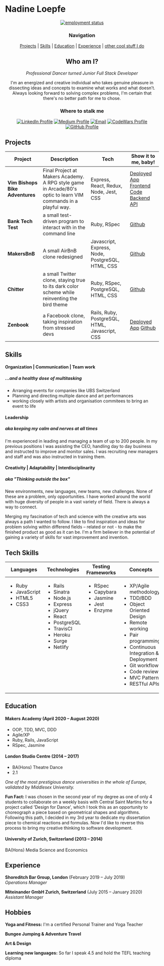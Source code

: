 # Nadine Loepfe

<div align="center">

[![employment status]](
https://www.floridaconstructionconnection.com/wp-content/uploads/2019/09/blog-hire-me-meme.jpg)

### Navigation 

[Projects](#projects) |  [Skills](#skills) |
[Education](#education) |
[Experience](#experience) |
[other cool stuff I do](#hobbies)

## Who am I? 

*Professional Dancer turned Junior Full Stack Developer*


I'm an energized and creative individual who takes genuine pleasure in dissecting ideas and concepts to examine what works and what doesn’t. 
Always looking forward to solving complex problems, I'm certain that there's no better path for me to chose.

### Where to stalk me

[![LinkedIn Profile]](https://www.linkedin.com/in/nadine-loepfe)
[![Medium Profile]](https://medium.com/@nadine.loe)
[![Email]](mailto:nadine.loepfe@gmail.com)
[![CodeWars Profile]](https://www.codewars.com/users/nadinedelia)
[![GitHub Profile]](https://github.com/nadinedelia)

</div>


## Projects


| Project         | Description                                                                                         | Tech                                | Show it to me, baby!                                                                                                         |
| ----------------------- | ----------------------------------------------------------------------------------------------- | ----------------------------------- | ------------------------------------------------------------------------------------------------------------------------ |
| **Vim Bishops Bike Adventures**      | Final Project at Makers Academy. A RPG style game in Arcade/80's optic to learn VIM commands in a playful way.                                 | Express, React, Redux, Node, Jest, CSS | [Deployed App](https://vimvincible.netlify.app/) [Frontend Code](https://github.com/nadinedelia/Invimcible-FrontEnd) [Backend API](https://github.com/tristanlangford/invimcible_back_end)            |
| **Bank Tech Test**    | a small test-driven program to interact with in the command line    | Ruby, RSpec            | [Github](https://github.com/nadinedelia/Bank-Tech-Test) |
| **MakersBnB**           | A small AirBnB clone redesigned       | Javascript, Express, Node, PostgreSQL, HTML, CSS             | [Github](https://github.com/nadinedelia/MakersBnB)                                                                              |
| **Chitter** | a small Twitter clone, staying true to its dark color scheme while reinventing the bird theme                               | Ruby, RSpec, PostgreSQL, HTML, CSS               | [Github](https://github.com/nadinedelia/Chitter)                                                                 |
| **Zenbook**      | a Facebook clone, taking inspiration from stressed devs | Rails, Ruby, PostgreSQL, HTML, Javascript, CSS               | [Deployed App](https://zenbook4u.herokuapp.com/)  [Github](https://github.com/nadinedelia/Zenbook/)


## Skills

#### Organization | Communication | Team work
##### ...and a healthy dose of multitasking

- Arranging events for companies like UBS Switzerland
- Planning and directing multiple dance and art performances
- working closely with artists and organisation commitees to bring an event to life


#### Leadership
##### aka keeping my calm and nerves at all times

I'm experienced in leading and managing a team of up to 200 people.
In my previous positions I was assisting the CEO, handling day to day business and instructed to improve and monitor sales.
I was recruiting new managers and staff and was also instructed in training them.


#### Creativity | Adaptability | Interdisciplinarity 
##### aka "Thinking outside the box"

New environments, new languages, new teams, new challenges. None of these are a problem, only opportunities. I have worked around the world with huge diversity of people in a vast variety of field. There is always a way to connect.

Merging my fascination of tech and science with the creative arts was always a path I wanted to follow. I like to find inspiration and ideas for problem solving within differend fields – related or not - to make the finished product as good as it can be.
I'm a firm believer in the potential of gaining a variety of skills for vast improvement and invention.


## Tech Skills

<table>
  <thead>
    <tr>
      <th>Languages</th>
      <th>Technologies</th>
      <th>Testing Frameworks</th>
      <th>Concepts</th>
      <th>Tools</th>
    </tr>
  </thead>
  <tbody>
    <tr>
      <td style="vertical-align: top">
        <ul>
          <li>Ruby</li>
          <li>JavaScript</li>
          <li>HTML5</li>
          <li>CSS3</li>
        </ul>
      </td>
      <td style="vertical-align: top">
        <ul>
          <li>Rails</li>
          <li>Sinatra</li>
          <li>Node.js</li>
          <li>Express</li>
          <li>jQuery</li>
          <li>React</li>
          <li>PostgreSQL</li>
          <li>TravisCI</li>
          <li>Heroku</li>
          <li>Surge</li>
          <li>Netlify</li>
        </ul>
      </td>
      <td style="vertical-align: top">
        <ul>
          <li>RSpec</li>
          <li>Capybara</li>
          <li>Jasmine</li>
          <li>Jest</li>
          <li>Enzyme</li>
        </ul>
      </td>
      <td style="vertical-align: top">
        <ul>
          <li>XP/Agile methodology</li>
          <li>TDD/BDD</li>
          <li>Object Oriented Design</li>
          <li>Remote working</li>
          <li>Pair programming</li>
          <li>Continuous Integration & Deployment</li>
          <li>Git workflow</li>
          <li>Code review</li>
          <li>MVC Pattern</li>
          <li>RESTful APIs</li>
        </ul>
      </td>
      <td style="vertical-align: top">
        <ul>
          <li>VSCode</li>
          <li>Atom</li>
          <li>Git</li>
          <li>Figma</li>
          <li>Adobe Photoshop</li>
          <li>Adobe Illustrator</li>
          <li>Adobe InDesign</li>
          <li>Linux (Ubuntu, Kali)</li>
          <li>OSx</li>
        </ul>
      </td>
    </tr>
  </tbody>
</table>


## Education

#### Makers Academy (April 2020 – August 2020)

- OOP, TDD, MVC, DDD
- Agile/XP
- Ruby, Rails, JavaScript
- RSpec, Jasmine


#### London Studio Centre (2014 – 2017)

- BA(Hons) Theatre Dance
- 2.1

*One of the most prestigious dance universities in the whole of Europe, validated by Middlesex University.*

**Fun Fact:**
I was chosen in the second year of my degree as one of only 4 students to collaborate on a weekly basis with Central Saint Martins for a project called 'Design for Dance', which I took this as an opportunity to choreograph a piece based on geometrical shapes and algorithms.
Following this path, I decided in my 3rd year to dedicate my dissertation piece to chemical reactions and formulas. 
Now I'd like to reverse this process to bring my creative thinking to software development.


#### University of Zurich, Switzerland (2013 – 2014)

BA(Hons) Media Science and Economics


## Experience

**Shoreditch Bar Group, London** (February 2019 – July 2019)    
*Operations Manager*  

**Miteinander GmbH Zurich, Switzerland** (July 2015 – January 2020)   
*Assistant Manager* 


## Hobbies

**Yoga and Fitness:** 
I'm a certified Personal Trainer and Yoga Teacher

**Bungee Jumping & Adventure Travel**

**Art & Design**

**Learning new languages:** 
So far I speak 4.5 and hold the TEFL teaching diploma



<!-- Badges n stuff  -->

[linkedin profile]: https://img.shields.io/badge/LinkedIn-%232A6AC7?style=for-the-badge&logo=linkedin
[medium profile]: https://img.shields.io/badge/Medium_blog-%2312100E?style=for-the-badge&logo=medium&logoColor=white
[email]: https://img.shields.io/badge/Email-%23D14836?style=for-the-badge&logo=gmail&logoColor=white
[codewars profile]: https://img.shields.io/badge/CodeWars-%23AD2C27?style=for-the-badge&logo=codewars&logoColor=white
[github profile]: https://img.shields.io/badge/GitHub-%23181717?style=for-the-badge&logo=github&logoColor=white

[employment status]: https://img.shields.io/badge/Employment%20status-Will%20code%20for%20food-green?style=flat&logo=appveyor